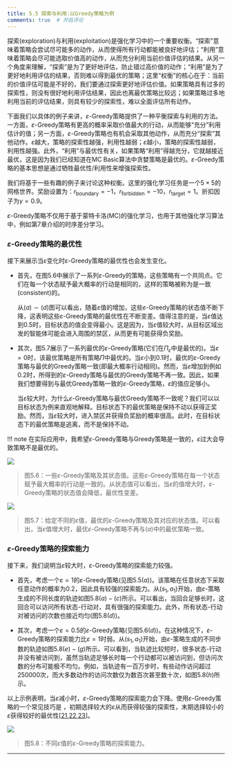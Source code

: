 ```yaml
---
title: 5.5 探索与利用:以Greedy策略为例
comments: true  # 开启评论
---
```

探索(exploration)与利用(exploitation)是强化学习中的一个重要权衡。“探索”意味着策略会尝试尽可能多的动作，从而使得所有行动都能被良好地评估；“利用”意味着策略会尽可能选取价值高的动作，从而充分利用当前价值评估的结果。从另一个角度来理解，“探索”是为了更好地评估，防止错过高价值的动作；“利用”是为了更好地利用评估的结果，否则难以得到最优的策略；这里“权衡”的核心在于：当前的价值评估可能是不好的，我们要通过探索更好地评估价值。如果策略具有过多的探索性，则没有很好地利用评估结果，因此也离最优策略比较远；如果策略过多地利用当前的评估结果，则具有较少的探索性，难以全面评估所有动作。

下面我们以具体的例子来讲，$\varepsilon$-Greedy策略提供了一种平衡探索与利用的方法。一方面，$\varepsilon$-Greedy策略有更高的概率采取价值最大的行动，从而能够“充分”利用估计的值；另一方面，$\varepsilon$-Greedy策略也有机会采取其他动作，从而充分“探索”其他动作。$\varepsilon$越大，策略的探索性越强，利用性越弱；$\varepsilon$越小，策略的探索性越弱，利用性越强。此外，“利用”与最优性有关，如果策略“利用”得越充分，它就越接近最优，这是因为我们已经知道在MC Basic算法中贪婪策略是最优的。$\varepsilon$-Greedy策略的基本思想是通过牺牲最优性/利用性来增强探索性。

我们将基于一些有趣的例子来讨论这种权衡。这里的强化学习任务是一个$5\times 5$的网格世界。奖励设置为：$r_\text{boundary} = −1$，$r_\text{forbidden} = −10$，$r_\text{target} = 1$。折扣因子为$\gamma= 0.9$。

$\varepsilon$-Greedy策略不仅用于基于蒙特卡洛(MC)的强化学习，也用于其他强化学习算法中，例如第$7$章介绍的时序差分学习。

### $\varepsilon$-Greedy策略的最优性

接下来展示当$\varepsilon$变化时$\varepsilon$-Greedy策略的最优性也会发生变化。

- 首先，在图$5.6$中展示了一系列$\varepsilon$-Greedy的策略，这些策略有一个共同点。它们在每一个状态赋予最大概率的行动是相同的，这样的策略被称为是一致(consistent)的。

    从$(a)\sim(d)$图可以看出，随着$\varepsilon$值的增加，这些$\varepsilon$-Greedy策略的状态值不断下降，这表明这些$\varepsilon$-Greedy策略的最优性在不断变差。值得注意的是，当$\varepsilon$值达到$0.5$时，目标状态的值会变得最小。这是因为，当$\varepsilon$值较大时，从目标区域出发的智能体可能会进入周围的禁区，从而更有可能获得负奖励。

- 其次，图$5.7$展示了一系列最优的$\varepsilon$-Greedy策略(它们在$\Pi_\varepsilon$中是最优的)。当$\varepsilon=0$时，该最优策略是所有策略$\Pi$中最优的。当$\varepsilon$小到$0.1$时，最优的$\varepsilon$-Greedy策略与最优的Greedy策略一致(即最大概率行动相同)。然而，当$\varepsilon$增加到例如$0.2$时，所得到的$\varepsilon$-Greedy策略与最优的Greedy策略不再一致。因此，如果我们想要得到与最优Greedy策略一致的$\varepsilon$-Greedy策略，$\varepsilon$的值应足够小。

    当$\varepsilon$较大时，为什么$\varepsilon$-Greedy策略与最优Greedy策略不一致呢？我们可以以目标状态为例来直观地解释。目标状态下的最优策略是保持不动以获得正奖励。然而，当$\varepsilon$较大时，进入禁区并获得负奖励的概率很高。此时，在目标状态下的最优策略是逃离，而不是保持不动。

!!! note
    在实际应用中，我希望$\varepsilon$-Greedy策略与Greedy策略是一致的，$\varepsilon$过大会导致策略不是最优的。

 ![](../img/05/6.png)
 > 图$5.6$：一些$\varepsilon$-Greedy策略及其状态值。这些$\varepsilon$-Greedy策略在每一个状态赋予最大概率的行动是一致的。从状态值可以看出，当$\varepsilon$的值增大时，$\varepsilon$-Greedy策略的状态值会降低，最优性变差。

 ![](../img/05/7.png)
 > 图$5.7$：给定不同的$\varepsilon$值，最优的$\varepsilon$-Greedy策略及其对应的状态值。可以看出，当$\varepsilon$值增大时，最优$\varepsilon$-Greedy策略不再与$(a)$中的最优策略一致。

### $\varepsilon$-Greedy策略的探索能力

接下来，我们说明当$\varepsilon$较大时，$\varepsilon$-Greedy策略的探索能力较强。

- 首先，考虑一个$\varepsilon=1$的$\varepsilon$-Greedy策略(见图$5.5(a)$)。该策略在任意状态下采取任意动作的概率为$0.2$，因此具有较强的探索能力。从$(s_1,a_1)$开始，由$\varepsilon$-策略生成的不同长度的轨迹如图$5.8(a)-(c)$所示。可以看出，当回合足够长时，这回合可以访问所有状态-行动对，具有很强的探索能力。此外，所有状态-行动对被访问的次数也接近均匀(图$5.8(d)$)。

- 其次，考虑一个$\varepsilon=0.5$的$\varepsilon$-Greedy策略(见图$5.6(d)$)。在这种情况下，$\varepsilon$-Greedy策略的探索能力比$\varepsilon = 1$时弱。从$(s_1, a_1)$开始，由$\varepsilon$-策略生成的不同步数的轨迹如图$5.8(e)-(g)$所示。可以看到，当轨迹比较短时，很多状态-行动并没有被访问到，虽然当轨迹足够长时每一个行动都可以被访问到，但访问次数的分布可能极不均匀。例如，当轨迹有一百万步时，有些动作访问超过$250000$次，而大多数动作的访问次数仅为数百次甚至数十次，如图$5.8(h)$所示。

以上示例表明，当$\varepsilon$减小时，$\varepsilon$-Greedy策略的探索能力会下降。使用$\varepsilon$-Greedy策略的一个常见技巧是 ，初期选择较大的$\varepsilon$从而获得较强的探索性，末期选择较小的$\varepsilon$获得较好的最优性[[21](https://arxiv.org/abs/1910.13701),[22](https://www.nature.com/articles/nature14236),[23](https://arxiv.org/abs/2006.01782v1)]。

 ![](../img/05/8.png)
 > 图$5.8$：不同$\varepsilon$值的$\varepsilon$-Greedy策略的探索能力。
 
---